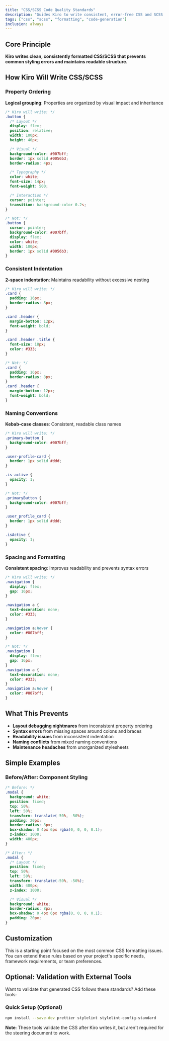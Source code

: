 ```yaml
---
title: "CSS/SCSS Code Quality Standards"
description: "Guides Kiro to write consistent, error-free CSS and SCSS code"
tags: ["css", "scss", "formatting", "code-generation"]
inclusion: always
---
```


## Core Principle

**Kiro writes clean, consistently formatted CSS/SCSS that prevents common styling errors and maintains readable structure.**

## How Kiro Will Write CSS/SCSS

### Property Ordering

**Logical grouping**: Properties are organized by visual impact and inheritance

```css
/* Kiro will write: */
.button {
  /* Layout */
  display: flex;
  position: relative;
  width: 100px;
  height: 40px;

  /* Visual */
  background-color: #007bff;
  border: 1px solid #0056b3;
  border-radius: 4px;

  /* Typography */
  color: white;
  font-size: 14px;
  font-weight: 500;

  /* Interaction */
  cursor: pointer;
  transition: background-color 0.2s;
}

/* Not: */
.button {
  cursor: pointer;
  background-color: #007bff;
  display: flex;
  color: white;
  width: 100px;
  border: 1px solid #0056b3;
}
```

### Consistent Indentation

**2-space indentation**: Maintains readability without excessive nesting

```css
/* Kiro will write: */
.card {
  padding: 16px;
  border-radius: 8px;
}

.card .header {
  margin-bottom: 12px;
  font-weight: bold;
}

.card .header .title {
  font-size: 18px;
  color: #333;
}

/* Not: */
.card {
  padding: 16px;
  border-radius: 8px;
}
.card .header {
  margin-bottom: 12px;
  font-weight: bold;
}
```

### Naming Conventions

**Kebab-case classes**: Consistent, readable class names

```css
/* Kiro will write: */
.primary-button {
  background-color: #007bff;
}

.user-profile-card {
  border: 1px solid #ddd;
}

.is-active {
  opacity: 1;
}

/* Not: */
.primaryButton {
  background-color: #007bff;
}

.user_profile_card {
  border: 1px solid #ddd;
}

.isActive {
  opacity: 1;
}
```

### Spacing and Formatting

**Consistent spacing**: Improves readability and prevents syntax errors

```css
/* Kiro will write: */
.navigation {
  display: flex;
  gap: 16px;
}

.navigation a {
  text-decoration: none;
  color: #333;
}

.navigation a:hover {
  color: #007bff;
}

/* Not: */
.navigation {
  display: flex;
  gap: 16px;
}
.navigation a {
  text-decoration: none;
  color: #333;
}
.navigation a:hover {
  color: #007bff;
}
```

## What This Prevents

- **Layout debugging nightmares** from inconsistent property ordering
- **Syntax errors** from missing spaces around colons and braces
- **Readability issues** from inconsistent indentation
- **Naming conflicts** from mixed naming conventions
- **Maintenance headaches** from unorganized stylesheets

## Simple Examples

### Before/After: Component Styling

```css
/* Before: */
.modal {
  background: white;
  position: fixed;
  top: 50%;
  left: 50%;
  transform: translate(-50%, -50%);
  padding: 20px;
  border-radius: 8px;
  box-shadow: 0 4px 6px rgba(0, 0, 0, 0.1);
  z-index: 1000;
  width: 400px;
}

/* After: */
.modal {
  /* Layout */
  position: fixed;
  top: 50%;
  left: 50%;
  transform: translate(-50%, -50%);
  width: 400px;
  z-index: 1000;

  /* Visual */
  background: white;
  border-radius: 8px;
  box-shadow: 0 4px 6px rgba(0, 0, 0, 0.1);
  padding: 20px;
}
```

## Customization

This is a starting point focused on the most common CSS formatting issues. You can extend these rules based on your project's specific needs, framework requirements, or team preferences.

## Optional: Validation with External Tools

Want to validate that generated CSS follows these standards? Add these tools:

### Quick Setup (Optional)

```bash
npm install --save-dev prettier stylelint stylelint-config-standard
```

**Note**: These tools validate the CSS after Kiro writes it, but aren't required for the steering document to work.
